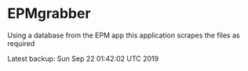 # EPMgrabber
Using a database from the EPM app this application scrapes the files as required


Latest backup: Sun Sep 22 01:42:02 UTC 2019
